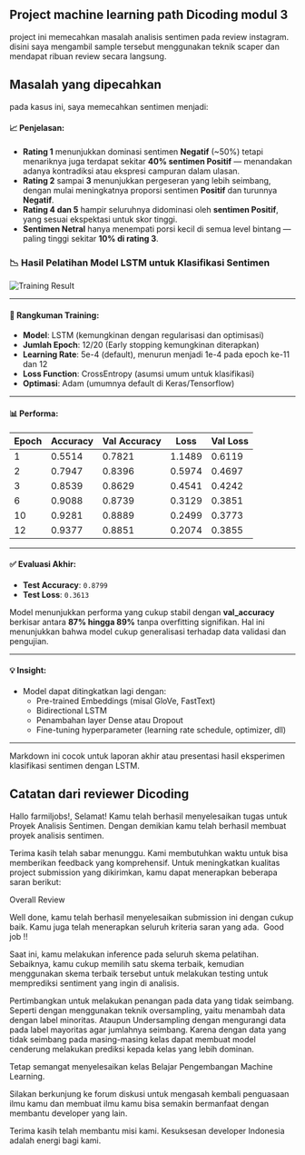 ## Project machine learning path Dicoding modul 3
project ini memecahkan masalah analisis sentimen pada review instagram. disini saya mengambil sample tersebut menggunakan teknik scaper dan mendapat ribuan review secara langsung.

## Masalah yang dipecahkan
pada kasus ini, saya memecahkan sentimen menjadi:
#### 📈 Penjelasan:

- **Rating 1** menunjukkan dominasi sentimen **Negatif** (~50%) tetapi menariknya juga terdapat sekitar **40% sentimen Positif** — menandakan adanya kontradiksi atau ekspresi campuran dalam ulasan.
- **Rating 2** sampai **3** menunjukkan pergeseran yang lebih seimbang, dengan mulai meningkatnya proporsi sentimen **Positif** dan turunnya **Negatif**.
- **Rating 4 dan 5** hampir seluruhnya didominasi oleh **sentimen Positif**, yang sesuai ekspektasi untuk skor tinggi.
- **Sentimen Netral** hanya menempati porsi kecil di semua level bintang — paling tinggi sekitar **10% di rating 3**.


### 📉 Hasil Pelatihan Model LSTM untuk Klasifikasi Sentimen

![Training Result](attachment:image.png)

---

#### 🧠 Rangkuman Training:

- **Model**: LSTM (kemungkinan dengan regularisasi dan optimisasi)
- **Jumlah Epoch**: 12/20 (Early stopping kemungkinan diterapkan)
- **Learning Rate**: 5e-4 (default), menurun menjadi 1e-4 pada epoch ke-11 dan 12
- **Loss Function**: CrossEntropy (asumsi umum untuk klasifikasi)
- **Optimasi**: Adam (umumnya default di Keras/Tensorflow)

---

#### 📊 Performa:

| Epoch | Accuracy | Val Accuracy | Loss  | Val Loss |
|-------|----------|--------------|-------|----------|
| 1     | 0.5514   | 0.7821       | 1.1489| 0.6119   |
| 2     | 0.7947   | 0.8396       | 0.5974| 0.4697   |
| 3     | 0.8539   | 0.8629       | 0.4541| 0.4242   |
| 6     | 0.9088   | 0.8739       | 0.3129| 0.3851   |
| 10    | 0.9281   | 0.8889       | 0.2499| 0.3773   |
| 12    | 0.9377   | 0.8851       | 0.2074| 0.3855   |

---

#### ✅ Evaluasi Akhir:

- **Test Accuracy**: `0.8799`
- **Test Loss**: `0.3613`

Model menunjukkan performa yang cukup stabil dengan **val_accuracy** berkisar antara **87% hingga 89%** tanpa overfitting signifikan. Hal ini menunjukkan bahwa model cukup generalisasi terhadap data validasi dan pengujian.

---

#### 💡 Insight:

- Model dapat ditingkatkan lagi dengan:
  - Pre-trained Embeddings (misal GloVe, FastText)
  - Bidirectional LSTM
  - Penambahan layer Dense atau Dropout
  - Fine-tuning hyperparameter (learning rate schedule, optimizer, dll)

---

Markdown ini cocok untuk laporan akhir atau presentasi hasil eksperimen klasifikasi sentimen dengan LSTM.

## Catatan dari reviewer Dicoding
Hallo farmiljobs!, Selamat! Kamu telah berhasil menyelesaikan tugas untuk Proyek Analisis Sentimen. Dengan demikian kamu telah berhasil membuat proyek analisis sentimen.

Terima kasih telah sabar menunggu. Kami membutuhkan waktu untuk bisa memberikan feedback yang komprehensif. Untuk meningkatkan kualitas project submission yang dikirimkan, kamu dapat menerapkan beberapa saran berikut:

Overall Review

Well done, kamu telah berhasil menyelesaikan submission ini dengan cukup baik. Kamu juga telah menerapkan seluruh kriteria saran yang ada.  Good job !!

Saat ini, kamu melakukan inference pada seluruh skema pelatihan. Sebaiknya, kamu cukup memilih satu skema terbaik, kemudian menggunakan skema terbaik tersebut untuk melakukan testing untuk memprediksi sentiment yang ingin di analisis.

Pertimbangkan untuk melakukan penangan pada data yang tidak seimbang. Seperti dengan menggunakan teknik oversampling, yaitu menambah data dengan label minoritas. Ataupun Undersampling dengan mengurangi data pada label mayoritas agar jumlahnya seimbang. Karena dengan data yang tidak seimbang pada masing-masing kelas dapat membuat model cenderung melakukan prediksi kepada kelas yang lebih dominan. 

Tetap semangat menyelesaikan kelas Belajar Pengembangan Machine Learning.

Silakan berkunjung ke forum diskusi untuk mengasah kembali penguasaan ilmu kamu dan membuat ilmu kamu bisa semakin bermanfaat dengan membantu developer yang lain. 

Terima kasih telah membantu misi kami. Kesuksesan developer Indonesia adalah energi bagi kami.